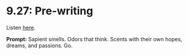 # 9.27: Pre-writing 

Listen [here](http://www.writingexcuses.com/2014/06/29/writing-excuses-9-27-pre-writing/). 

**Prompt:** Sapient smells. Odors that think. Scents with their own hopes, dreams, and passions. Go.